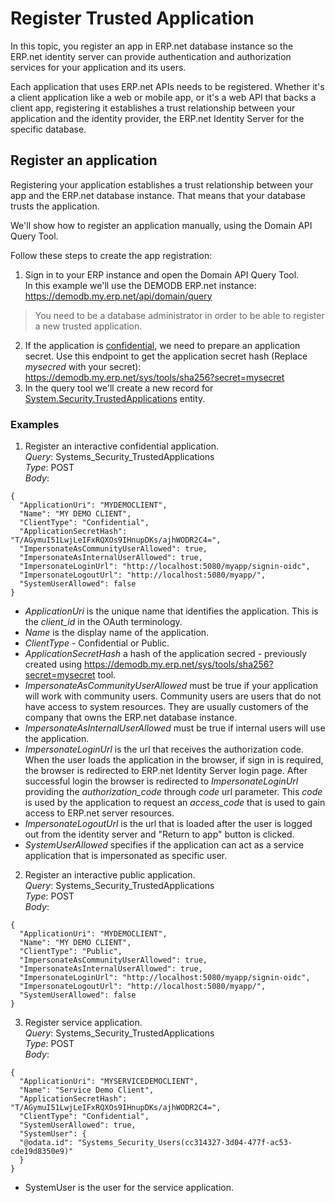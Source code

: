 # Register Trusted Application

In this topic, you register an app in ERP.net database instance so the ERP.net identity server can provide authentication and authorization services for your application and its users.

Each application that uses ERP.net APIs needs to be registered. Whether it's a client application like a web or mobile app, or it's a web API that backs a client app, registering it establishes a trust relationship between your application and the identity provider, the ERP.net Identity Server for the specific database.

## Register an application

Registering your application establishes a trust relationship between your app and the ERP.net database instance. That means that your database trusts the application.

We'll show how to register an application manually, using the Domain API Query Tool.   


Follow these steps to create the app registration:

1. Sign in to your ERP instance and open the Domain API Query Tool.  
   In this example we'll use the DEMODB ERP.net instance: https://demodb.my.erp.net/api/domain/query  
>  You need to be a database administrator in order to be able to register a new trusted application.  

2. If the application is [confidential](/dev/identity/trusted-applications.html#client-type), we need to prepare an application secret. Use this endpoint to get the application secret hash (Replace _mysecred_ with your secret):  
   https://demodb.my.erp.net/sys/tools/sha256?secret=mysecret  
3. In the query tool we'll create a new record for [System.Security.TrustedApplications](/model/entities/Systems.Security.TrustedApplications.html) entity.  

### Examples

1. Register an interactive confidential application.  
   _Query_: Systems_Security_TrustedApplications  
   _Type_: POST  
   _Body_:  
```
{
  "ApplicationUri": "MYDEMOCLIENT",
  "Name": "MY DEMO CLIENT",
  "ClientType": "Confidential",
  "ApplicationSecretHash": "T/AGymuI51LwjLeIFxRQXOs9IHnupDKs/ajhWODR2C4=",
  "ImpersonateAsCommunityUserAllowed": true,
  "ImpersonateAsInternalUserAllowed": true,
  "ImpersonateLoginUrl": "http://localhost:5080/myapp/signin-oidc",
  "ImpersonateLogoutUrl": "http://localhost:5080/myapp/",
  "SystemUserAllowed": false
}
```

- _ApplicationUri_ is the unique name that identifies the application. This is the _client_id_ in the OAuth terminology.  
- _Name_ is the display name of the application.  
- _ClientType_ - Confidential or Public.  
- _ApplicationSecretHash_ a hash of the application secred - previously created using   https://demodb.my.erp.net/sys/tools/sha256?secret=mysecret  tool.  
- _ImpersonateAsCommunityUserAllowed_ must be true if your application will work with community users. Community users are users that do not have access to system resources. They are usually customers of the company that owns the ERP.net database instance.  
- _ImpersonateAsInternalUserAllowed_ must be true if internal users will use the application.  
- _ImpersonateLoginUrl_ is the url that receives the authorization code. When the user loads the application in the browser, if sign in is required, the browser is redirected to ERP.net Identity Server login page. After successful login the browser is redirected to _ImpersonateLoginUrl_ providing the _authorization_code_ through _code_ url parameter. This _code_ is used by the application to request an _access_code_ that is used to gain access to ERP.net server resources.
- _ImpersonateLogoutUrl_ is the url that is loaded after the user is logged out from the identity server and "Return to app" button is clicked.  
- _SystemUserAllowed_ specifies if the application can act as a service application that is impersonated as specific user.

2. Register an interactive public application.  
   _Query_: Systems_Security_TrustedApplications  
   _Type_: POST  
   _Body_:  
```
{
  "ApplicationUri": "MYDEMOCLIENT",
  "Name": "MY DEMO CLIENT",
  "ClientType": "Public",
  "ImpersonateAsCommunityUserAllowed": true,
  "ImpersonateAsInternalUserAllowed": true,
  "ImpersonateLoginUrl": "http://localhost:5080/myapp/signin-oidc",
  "ImpersonateLogoutUrl": "http://localhost:5080/myapp/",
  "SystemUserAllowed": false
}
```

3. Register service application.  
   _Query_: Systems_Security_TrustedApplications  
   _Type_: POST  
   _Body_:  
```
{
  "ApplicationUri": "MYSERVICEDEMOCLIENT",
  "Name": "Service Demo Client",
  "ApplicationSecretHash": "T/AGymuI51LwjLeIFxRQXOs9IHnupDKs/ajhWODR2C4=",  
  "ClientType": "Confidential",
  "SystemUserAllowed": true,
  "SystemUser": {
  "@odata.id": "Systems_Security_Users(cc314327-3d04-477f-ac53-cde19d8350e9)"
  }
}
```

* SystemUser is the user for the service application.
